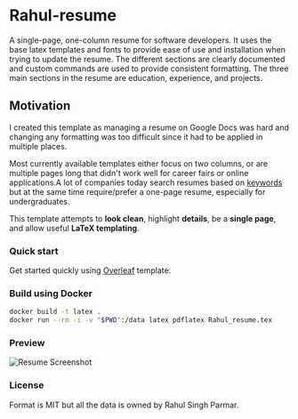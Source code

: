 # Rahul-resume

A single-page, one-column resume for software developers. It uses the base latex templates and fonts to provide ease of use and installation when trying to update the resume. The different sections are clearly documented and custom commands are used to provide consistent formatting. The three main sections in the resume are education, experience, and projects.

## Motivation

I created this template as managing a resume on Google Docs was hard and changing any formatting was too difficult since it had to be applied in multiple places.

Most currently available templates either focus on two columns, or are multiple pages long that didn't work well for career fairs or online applications.A lot of companies today search resumes based on [keywords](http://www.businessinsider.com/most-big-companies-have-a-tracking-system-that-scans-your-resume-for-keywords-2012-1) but at the same time require/prefer a one-page resume, especially for undergraduates.

This template attempts to **look clean**, highlight **details**, be a **single page**, and allow useful **LaTeX templating**.

### Quick start

Get started quickly using [Overleaf](https://www.overleaf.com/read/ghxbrqqytfnv) template.

### Build using Docker

```sh
docker build -t latex .
docker run --rm -i -v "$PWD":/data latex pdflatex Rahul_resume.tex
```

### Preview

![Resume Screenshot](/resume_preview.png)

### License

Format is MIT but all the data is owned by Rahul Singh Parmar.
